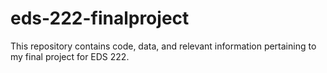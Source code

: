 # eds-222-finalproject
This repository contains code, data, and relevant information pertaining to my final project for EDS 222. 
